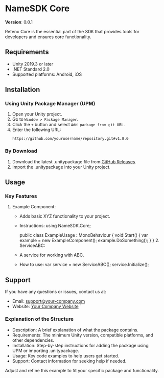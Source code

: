 # NameSDK Core

**Version**: 0.0.1

Reteno Core is the essential part of the SDK that provides tools for developers and ensures core functionality.

## Requirements

- Unity 2019.3 or later
- .NET Standard 2.0
- Supported platforms: Android, iOS

## Installation

### Using Unity Package Manager (UPM)

1. Open your Unity project.
2. Go to `Window > Package Manager`.
3. Click the `+` button and select `Add package from git URL`.
4. Enter the following URL:
   ```plaintext
   https://github.com/yourusername/repository.git#v1.0.0
   
### By Download

1. Download the latest .unitypackage file from [GitHub Releases](https://github.com/yourusername/repository/releases).
2. Import the .unitypackage into your Unity project.

## Usage

### Key Features

1. Example Component: 
   - Adds basic XYZ functionality to your project.
   - Instructions:
         using NameSDK.Core;

     public class ExampleUsage : MonoBehaviour {
         void Start() {
             var example = new ExampleComponent();
             example.DoSomething();
         }
     }
     2. ServiceABC:
   - A service for working with ABC.
   - How to use:
         var service = new ServiceABC();
     service.Initialize();
     
## Support

If you have any questions or issues, contact us at:
- Email: support@your-company.com
- Website: [Your Company Website](https://your-company-website.com)
`

### Explanation of the Structure
- Description: A brief explanation of what the package contains.
- Requirements: The minimum Unity version, compatible platforms, and other dependencies.
- Installation: Step-by-step instructions for adding the package using UPM or importing .unitypackage.
- Usage: Key code examples to help users get started.
- Support: Contact information for seeking help if needed.

Adjust and refine this example to fit your specific package and functionality.